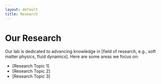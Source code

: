 ```yaml
---
layout: default
title: Research
---
```


# Our Research

Our lab is dedicated to advancing knowledge in [field of research, e.g., soft matter physics, fluid dynamics]. Here are some areas we focus on:

- [Research Topic 1]
- [Research Topic 2]
- [Research Topic 3]
